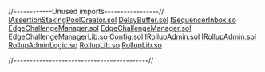 //------------Unused imports-----------------//
[IAssertionStakingPoolCreator.sol](https://github.com/code-423n4/2024-05-arbitrum-foundation/blob/6f861c85b281a29f04daacfe17a2099d7dad5f8f/src/assertionStakingPool/interfaces/IAssertionStakingPoolCreator.sol#L7)
[DelayBuffer.sol](https://github.com/code-423n4/2024-05-arbitrum-foundation/blob/6f861c85b281a29f04daacfe17a2099d7dad5f8f/src/bridge/DelayBuffer.sol#L7)
[ISequencerInbox.so](https://github.com/code-423n4/2024-05-arbitrum-foundation/blob/6f861c85b281a29f04daacfe17a2099d7dad5f8f/src/bridge/ISequencerInbox.sol#L12)
[EdgeChallengeManager.sol](https://github.com/code-423n4/2024-05-arbitrum-foundation/blob/6f861c85b281a29f04daacfe17a2099d7dad5f8f/src/challengeV2/EdgeChallengeManager.sol#L8)
[EdgeChallengeManager.sol](https://github.com/code-423n4/2024-05-arbitrum-foundation/blob/6f861c85b281a29f04daacfe17a2099d7dad5f8f/src/challengeV2/EdgeChallengeManager.sol#L12)
[EdgeChallengeManagerLib.so](https://github.com/code-423n4/2024-05-arbitrum-foundation/blob/6f861c85b281a29f04daacfe17a2099d7dad5f8f/src/challengeV2/libraries/EdgeChallengeManagerLib.sol#L12)
[Config.sol](https://github.com/code-423n4/2024-05-arbitrum-foundation/blob/6f861c85b281a29f04daacfe17a2099d7dad5f8f/src/rollup/Config.sol#L8)
[IRollupAdmin.sol](https://github.com/code-423n4/2024-05-arbitrum-foundation/blob/6f861c85b281a29f04daacfe17a2099d7dad5f8f/src/rollup/IRollupAdmin.sol#L8)
[IRollupAdmin.sol](https://github.com/code-423n4/2024-05-arbitrum-foundation/blob/6f861c85b281a29f04daacfe17a2099d7dad5f8f/src/rollup/IRollupAdmin.sol#L10)
[RollupAdminLogic.so](https://github.com/code-423n4/2024-05-arbitrum-foundation/blob/6f861c85b281a29f04daacfe17a2099d7dad5f8f/src/rollup/RollupAdminLogic.sol#L13)
[RollupLib.so](https://github.com/code-423n4/2024-05-arbitrum-foundation/blob/6f861c85b281a29f04daacfe17a2099d7dad5f8f/src/rollup/RollupLib.sol#L8-L12)
[RollupLib.so](https://github.com/code-423n4/2024-05-arbitrum-foundation/blob/6f861c85b281a29f04daacfe17a2099d7dad5f8f/src/rollup/RollupLib.sol#L14)

//------------------------------------------//